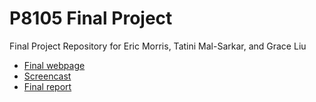# P8105 Final Project

Final Project Repository for Eric Morris, Tatini Mal-Sarkar, and Grace Liu

* [Final webpage](https://ericdavidmorris.github.io/final_project/)
* [Screencast](https://www.youtube.com/watch?v=FAFfefzMlJo&feature=youtu.be)
* [Final report](https://ericdavidmorris.github.io/final_project/report.html)